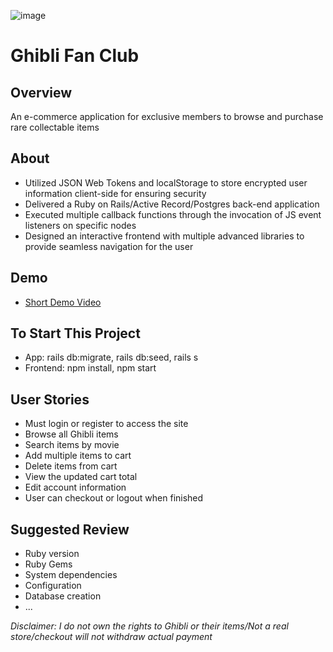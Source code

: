 ![image](https://user-images.githubusercontent.com/62185859/112555130-91c23700-8d95-11eb-8df0-eace799b0e4a.png)


# Ghibli Fan Club
## Overview
An e-commerce application for exclusive members to browse and purchase rare collectable items 

## About
* Utilized JSON Web Tokens and localStorage to store encrypted user information client-side for ensuring security
* Delivered a Ruby on Rails/Active Record/Postgres back-end application
* Executed multiple callback functions through the invocation of JS event listeners on specific nodes
* Designed an interactive frontend with multiple advanced libraries to provide seamless navigation for the user 

## Demo

- [Short Demo Video](https://www.youtube.com/watch?v=FllbOmqOxkw)

## To Start This Project
- App: rails db:migrate, rails db:seed, rails s
- Frontend: npm install, npm start

## User Stories
- Must login or register to access the site
- Browse all Ghibli items
- Search items by movie
- Add multiple items to cart
- Delete items from cart
- View the updated cart total
- Edit account information
- User can checkout or logout when finished

## Suggested Review
- Ruby version
- Ruby Gems
- System dependencies
- Configuration
- Database creation
- ...

*Disclaimer: I do not own the rights to Ghibli or their items/Not a real store/checkout will not withdraw actual payment*
